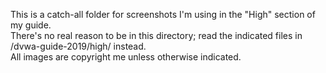 This is a catch-all folder for screenshots I'm using in the "High" section of my guide.
<br>
There's no real reason to be in this directory; read the indicated files in /dvwa-guide-2019/high/ instead.
<br>
All images are copyright me unless otherwise indicated. 
